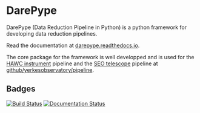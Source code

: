 # DarePype
DarePype (Data Reduction Pipeline in Python) is a python framework for developing data reduction pipelines.

Read the documentation at [darepype.readthedocs.io](https://darepype.readthedocs.io).

The core package for the framework is well developped and is used for the [HAWC instrument](https://www.sofia.usra.edu/science/instruments/hawc) pipeline and the [SEO telescope](https://stoneedgeobservatory.com/) pipeline at [github/yerkesobservatory/pipeline](https://github.com/yerkesobservatory/pipeline).

## Badges
[![Build Status](https://travis-ci.com/berthoud/darepype.svg?branch=master)](https://travis-ci.com/berthoud/darepype)
[![Documentation Status](https://readthedocs.org/projects/darepype/badge?version=latest)](https://darepype.readthedocs.io/en/latest/)


